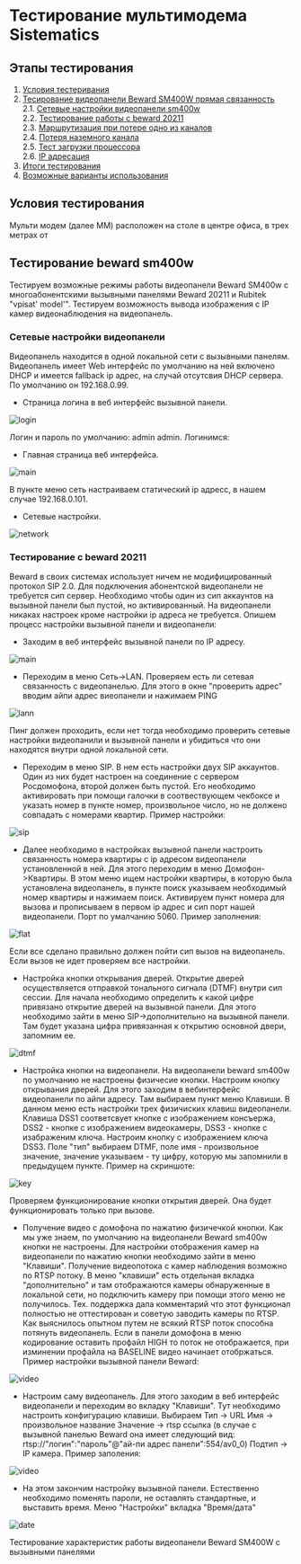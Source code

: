 # Тестирование мультимодема Sistematics


## Этапы тестирования

1. [Условия тестеривания](#условия-тестирования)
2. [Тесирование видеопанели Beward SM400W прямая связанность](#тестирование-beward-sm400w) \
   2.1. [Сетевые настройки видеопанели sm400w](#сетевые-настройки-видеопанели) \
   2.2. [Тестирование работы с beward 20211](#тестирование-с-beward-20211)  
   2.3. [Маршрутизация при потере одно из каналов](#потеря-канала) \
   2.4. [Потеря наземного канала](#потеря-наземного-канала) \
   2.5. [Тест загрузки процессора](#тест-загрузки-процессора) \
   2.6. [IP адресация](#ip-адресация) 
3. [Итоги тестирования](#итоги-тестирования)
4. [Возможные варианты использования](#варианты-использования)

## Условия тестирования

Мульти модем (далее ММ) расположен на столе в центре офиса, в трех метрах от 


## Тестирование beward sm400w
Тестируем возможные режимы работы видеопанели Beward SM400w с многоабонентскими вызывными панелями Beward 20211 и Rubitek "vpisat' model'". Тестируем возможность вывода изображения с IP камер видеонаблюдения на видеопанель. 

### Сетевые настройки видеопанели


Видеопанель находится в одной локальной сети с вызывными панелям. Видеопанель имеет Web интерфейс по умолчанию на ней включено DHCP и имеется fallback ip адрес, на случай отсутсвия DHCP сервера. По умолчанию он 192.168.0.99.  

- Страница логина в веб интерфейс вызывной панели.

<img src="../img/beward_sm400w_login.png" alt="login"/>

Логин и пароль по умолчанию: admin admin. Логинимся:


- Главная страница веб интерфейса.

<img src="../img/beward_sm400w_main.png" alt="main"/>

В пункте меню сеть настраиваем статический ip адресс, в нашем случае 192.168.0.101.

- Сетевые настройки.

<img src="../img/beward_sm400w_network.png" alt="network"/>


### Тестирование с beward 20211

Beward в своих системах использует ничем не модифицированный протокол SIP 2.0. Для подключения абонентской видеопанели не требуется сип сервер. Необходимо чтобы один из сип аккаунтов на вызывной панели был пустой, но активированный. На видеопанели никаках настроек кроме настройки ip адреса не требуется. Опишем процесс настройки вызывной панели и видеопанели:

- Заходим в веб интерфейс вызывной панели по IP адресу.

<img src="../img/beward_20211_main.png" alt="main"/>

- Переходим в меню Сеть->LAN. Проверяем есть ли сетевая связанность с видеопанелью. Для этого в окне "проверить адрес" вводим айпи адрес виеопанели и нажимаем PING

<img src="../img/beward_20211_lan.png" alt="lann"/>

Пинг должен проходить, если нет тогда необходимо проверить сетевые настройки видеопанили и вызывной панели и убидиться что они находятся внутри одной локальной сети.

- Переходим в меню SIP. В нем есть настройки двух SIP аккаунтов. Один из них будет настроен на соединение с сервером Росдомофона, второй должен быть пустой. Его необходимо активировать при помощи галочки в соотвествующем чекбоксе и указать номер в пункте номер, произвольное число, но не должено совпадать с номерами квартир. Пример настройки:

<img src="../img/beward_20211_sip.png" alt="sip"/>

- Далее необходимо в настройках вызывной панели настроить связанность номера квартиры с ip адресом видеопанели установленной в ней. Для этого переходим в меню Домофон->Квартиры. В этом меню ищем настройки квартиры, в которую была установлена видеопанель, в пункте поиск указываем необходимый номер квартиры и нажимаем поиск. Активируем пункт номера для вызова и прописываем в первом ip адрес и сип порт нашей видеопанели. Порт по умалчанию 5060. Пример заполнения:

<img src="../img/beward_20211_flat.png" alt="flat"/>

Если все сделано правильно должен пойти сип вызов на видеопанель. Если вызов не идет проверяем все настройки.

- Настройка кнопки открывания дверей. Открытие дверей осуществляется отправкой тонального сигнала (DTMF) внутри сип сессии. Для начала необходимо определить к какой цифре привязано открытие дверей на вызывной панели. Для этого необходимо зайти в меню SIP->дополнительно на вызывной панели. Там будет указана цифра привязанная к открытию основной двери, запомним ее.

<img src="../img/beward_20211_dtmf.png" alt="dtmf"/>

- Настройка кнопки на видеопанели. На видеопанели beward sm400w по умолчанию не настроены физичесие кнопки. Настроим кнопку открывания дверей. Для этого заходим в вебинтерфейс видеопанели по айпи адресу. Там выбираем пункт меню Клавиши. В данном меню есть настройки трех физичиских клавиш видеопанели. Клавиша DSS1 соответсвует кнопке с изображением консъержа, DSS2 - кнопке с изображением видеокамеры, DSS3 - кнопке с изабраженим ключа. Настроим кнопку с изображением ключа DSS3. Поле "тип" выбираем DTMF, поле имя - произвольное значение, значение указываем - ту цифру, которую мы запомнили в предыдущем пункте. Пример на скриншоте:

<img src="../img/beward_sm400w_key.png" alt="key"/>

Проверяем функционирование кнопки открытия дверей. Она будет функционировать только при вызове. 

- Получение видео с домофона по нажатию физичечкой кнопки. Как мы уже знаем, по умолчанию на видеопанели Beward sm400w кнопки не настроены. Для настройки отображения камер на видеопанели по нажатию кнопки необходимо зайти в меню "Клавиши". Получение видеопотока с камер наблюдения возможно по RTSP потоку. В меню "клавиши" есть отдельная вкладка "дополнительно" и там отображаются камеры обнаруженные в локальной сети, но подключить камеру при помощи этого меню не получилось. Тех. поддержка дала комментарий что этот функционал полностью не оттестирован и советую заводить камеры по RTSP. Как выяснилось опытном путем не всякий RTSP поток способна потянуть видеопанель. Если в панели домофона в меню кодирование оставить профайл HIGH то поток не отображается, при изминении профайла на  BASELINE видео начинает отобржаться. Пример настройки вызывной панели Beward:

<img src="../img/beward_20211_video.png" alt="video"/>

- Настроим саму видеопанель. Для этого заходим в веб интерфейс видеопанели и переходим во вкладку "Клавиши". Тут необходимо настроить конфигурацию клавиши. Выбираем Тип -> URL	Имя -> произвольное название	Значение -> rtsp ссылка (в случае с вызывной панелью Beward она имеет следующий вид: rtsp://"логин":"пароль"@"ай-пи адрес панели":554/av0_0)		Подтип -> IP камера. Пример заполения:

<img src="../img/beward_sm400w_video.png" alt="video"/>

- На этом закончим настройку вызывной панели. Естественно необходимо поменять пароли, не оставлять стандартные, и выставить время. Меню "Настройки" вкладка "Время/дата"

<img src="../img/beward_sm400w_date.png" alt="date"/>

Тестирование характеристик работы видеопанели Beward SM400W с вызывными панелями 